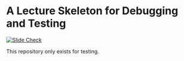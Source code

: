 # A Lecture Skeleton for Debugging and Testing

[![Slide Check](https://img.shields.io/badge/Slide_Check-E0911F)](https://slds-lmu.github.io/lecture_debug/)

This repository only exists for testing.
